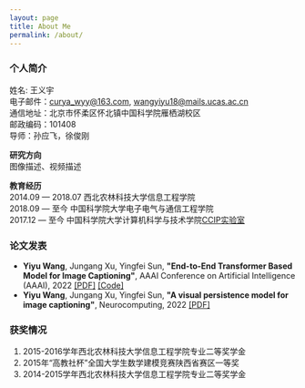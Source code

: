 ```yaml
---
layout: page
title: About Me
permalink: /about/
---
```


### 个人简介
姓名: 王义宇 \
电子邮件：curya_wyy@163.com, wangyiyu18@mails.ucas.ac.cn\
通信地址：北京市怀柔区怀北镇中国科学院雁栖湖校区\
邮政编码：101408\
导师：孙应飞，徐俊刚

__研究方向__\
图像描述、视频描述

__教育经历__\
2014.09 — 2018.07 西北农林科技大学信息工程学院\
2018.09 — 至今 中国科学院大学电子电气与通信工程学院\
2017.12 — 至今 中国科学院大学计算机科学与技术学院[CCIP实验室](http://ccip.ucas.ac.cn/)

### 论文发表
+ __Yiyu Wang__, Jungang Xu, Yingfei Sun, __"End-to-End Transformer Based Model for Image Captioning"__, AAAI Conference on Artificial Intelligence (AAAI), 2022 [[PDF]](...) [[Code]](https://github.com/232525/PureT)
+ __Yiyu Wang__, Jungang Xu, Yingfei Sun, __"A visual persistence model for image captioning"__, Neurocomputing, 2022 [[PDF]](https://www.sciencedirect.com/science/article/pii/S0925231221014922?via%3Dihub)

### 获奖情况
1. 2015-2016学年西北农林科技大学信息工程学院专业二等奖学金
2. 2015年“高教社杯”全国大学生数学建模竞赛陕西省赛区一等奖
3. 2014-2015学年西北农林科技大学信息工程学院专业二等奖学金